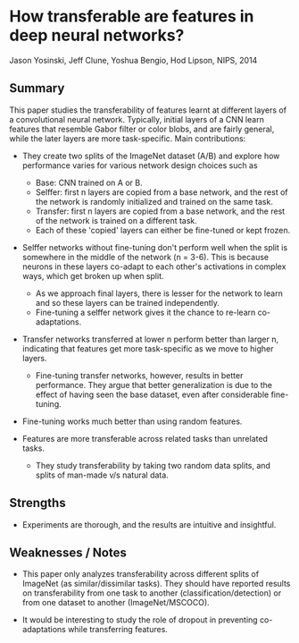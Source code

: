 # How transferable are features in deep neural networks?

Jason Yosinski, Jeff Clune, Yoshua Bengio, Hod Lipson, NIPS, 2014

## Summary

This paper studies the transferability of features learnt at different layers
of a convolutional neural network. Typically, initial layers of a CNN learn
features that resemble Gabor filter or color blobs, and are fairly general, while
the later layers are more task-specific. Main contributions:

- They create two splits of the ImageNet dataset (A/B) and explore how performance
varies for various network design choices such as
    - Base: CNN trained on A or B.
    - Selffer: first n layers are copied from a base network, and the rest of the
    network is randomly initialized and trained on the same task.
    - Transfer: first n layers are copied from a base network, and the rest of the
    network is trained on a different task.
    - Each of these 'copied' layers can either be fine-tuned or kept frozen.

- Selffer networks without fine-tuning don't perform well when the split is somewhere
in the middle of the network (n = 3-6). This is because neurons in these layers co-adapt
to each other's activations in complex ways, which get broken up when split.
    - As we approach final layers, there is lesser for the network to learn and so these
    layers can be trained independently.
    - Fine-tuning a selffer network gives it the chance to re-learn co-adaptations.

- Transfer networks transferred at lower n perform better than larger n, indicating
that features get more task-specific as we move to higher layers.
    - Fine-tuning transfer networks, however, results in better performance. They argue
    that better generalization is due to the effect of having seen the base dataset,
    even after considerable fine-tuning.

- Fine-tuning works much better than using random features.

- Features are more transferable across related tasks than unrelated tasks.
    - They study transferability by taking two random data splits, and splits of
    man-made v/s natural data.

## Strengths

- Experiments are thorough, and the results are intuitive and insightful.

## Weaknesses / Notes

- This paper only analyzes transferability across different splits of ImageNet
(as similar/dissimilar tasks). They should have reported results on transferability
from one task to another (classification/detection) or from one dataset to another
(ImageNet/MSCOCO).

- It would be interesting to study the role of dropout in preventing co-adaptations
while transferring features.